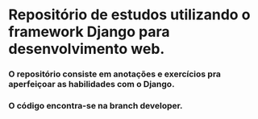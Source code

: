 # Repositório de estudos utilizando o framework Django para desenvolvimento web.

### O repositório consiste em anotações e exercícios pra aperfeiçoar as habilidades com o Django.

### O código encontra-se na branch developer.
